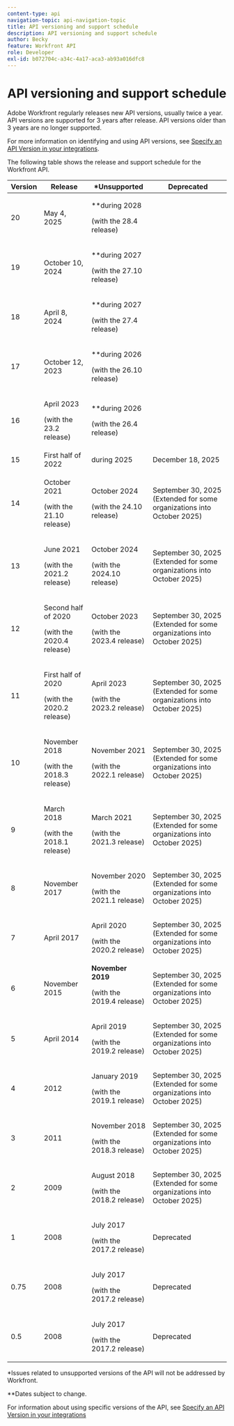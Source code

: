 ```yaml
---
content-type: api
navigation-topic: api-navigation-topic
title: API versioning and support schedule
description: API versioning and support schedule
author: Becky
feature: Workfront API
role: Developer
exl-id: b072704c-a34c-4a17-aca3-ab93a016dfc8
---
```

# API versioning and support schedule

 

Adobe Workfront regularly releases new API versions, usually twice a year. API versions are supported for 3 years after release. API versions older than 3 years are no longer supported.

For more information on identifying and using API versions, see [Specify an API Version in your integrations](/help/quicksilver/wf-api/api/specify-api-version-integrations.md).

The following table shows the release and support schedule for the Workfront API. 

<table style="table-layout:auto"> 
 <col> 
 <col> 
 <col> 
 <thead> 
  <tr> 
   <th><strong>Version</strong> </th> 
   <th><strong>Release</strong> </th> 
   <th><strong>*Unsupported</strong> </th> 
   <th><strong>Deprecated</strong> </th> 
  </tr> 
 </thead> 
 <tbody> 
 <tr>
   <td>20</td> 
   <td> <p>May 4, 2025</p> </td> 
   <td> <p>**during 2028</p> <p>(with the 28.4 release)</p> </td> 
   <td></td> 
  </tr> 
 <tr>
   <td>19</td> 
   <td> <p>October 10, 2024</p> </td> 
   <td> <p>**during 2027</p> <p>(with the 27.10 release)</p> </td> 
   <td></td> 
  </tr> 
 <tr>
   <td>18</td> 
   <td> <p>April 8, 2024</p> </td> 
   <td> <p>**during 2027</p> <p>(with the 27.4 release)</p> </td> 
   <td></td> 
  </tr>  <tr>
   <td>17</td> 
   <td> <p>October 12, 2023</p> </td> 
   <td> <p>**during 2026</p> <p>(with the 26.10 release)</p> </td> 
   <td></td> 
  </tr> 
 <tr>
   <td>16</td> 
   <td> <p>April 2023</p> <p>(with the 23.2 release)</p> </td> 
   <td> <p>**during 2026</p> <p>(with the 26.4 release)</p> </td> 
   <td></td> 
  </tr> 
  <tr> 
   <td>15</td> 
   <td>First half of 2022</td> 
   <td>during 2025</td> 
   <td>December 18, 2025</td> 
  </tr> 
  <tr> 
   <td>14</td> 
   <td> <p>October 2021</p> <p>(with the 21.10 release)</p> </td> 
   <td> <p>October 2024</p> <p>(with the 24.10 release)</p> </td> 
   <td>September 30, 2025 (Extended for some organizations into October 2025)</td> 
  </tr> 
  <tr> 
   <td>13</td> 
   <td> <p>June 2021</p> <p>(with the 2021.2 release)</p> </td> 
   <td> <p>October 2024</p> <p>(with the 2024.10 release)</p> </td> 
   <td>September 30, 2025 (Extended for some organizations into October 2025)</td> 
  </tr> 
  <tr> 
   <td>12</td> 
   <td> <p>Second half of 2020</p> <p>(with the 2020.4 release)</p> </td> 
   <td> <p>October 2023</p> <p>(with the 2023.4 release)</p> </td> 
   <td>September 30, 2025 (Extended for some organizations into October 2025)</td> 
  </tr> 
  <tr> 
   <td>11</td> 
   <td> <p>First half of 2020</p> <p>(with the 2020.2 release)</p> </td> 
   <td> <p>April 2023</p> <p>(with the 2023.2 release)</p> </td> 
   <td>September 30, 2025 (Extended for some organizations into October 2025)</td> 
  </tr> 
  <tr> 
   <td>10</td> 
   <td> <p>November 2018</p> <p>(with the 2018.3 release)</p> </td> 
   <td> <p>November 2021</p> <p>(with the 2022.1 release)</p> </td> 
   <td>September 30, 2025 (Extended for some organizations into October 2025)</td> 
  </tr> 
  <tr> 
   <td>9</td> 
   <td> <p>March 2018</p> <p>(with the 2018.1 release)</p> </td> 
   <td> <p>March 2021</p> <p>(with the 2021.3 release)</p> </td> 
   <td>September 30, 2025 (Extended for some organizations into October 2025)</td> 
  </tr> 
  <tr> 
   <td>8</td> 
   <td>November 2017</td> 
   <td> <p>November 2020</p> <p>(with the 2021.1 release)</p> </td> 
   <td>September 30, 2025 (Extended for some organizations into October 2025)</td> 
  </tr> 
  <tr> 
   <td>7</td> 
   <td>April 2017</td> 
   <td> <p>April 2020</p> <p>(with the 2020.2 release)</p> </td> 
   <td>September 30, 2025 (Extended for some organizations into October 2025)</td> 
  </tr> 
  <tr> 
   <td>6</td> 
   <td>November 2015</td> 
   <td><strong>November 2019</strong> <p>(with the 2019.4 release)</p> 
   <td>September 30, 2025 (Extended for some organizations into October 2025)</td> 
   </td> 
  </tr> 
  <tr> 
   <td>5</td> 
   <td>April 2014</td> 
   <td> <p>April 2019</p> <p>(with the 2019.2 release)</p> </td> 
   <td>September 30, 2025 (Extended for some organizations into October 2025)</td> 
  </tr> 
  <tr> 
   <td>4</td> 
   <td>2012</td> 
   <td> <p>January 2019</p> <p>(with the 2019.1 release)</p> </td> 
   <td>September 30, 2025 (Extended for some organizations into October 2025)</td> 
  </tr> 
  <tr> 
   <td>3</td> 
   <td>2011</td> 
   <td> <p>November 2018</p> <p>(with the 2018.3 release)</p> </td> 
   <td>September 30, 2025 (Extended for some organizations into October 2025)</td> 
  </tr> 
  <tr> 
   <td>2</td> 
   <td>2009</td> 
   <td> <p>August 2018</p> <p>(with the 2018.2 release)</p> </td> 
   <td>September 30, 2025 (Extended for some organizations into October 2025)</td> 
  </tr> 
  <tr> 
   <td>1</td> 
   <td>2008</td> 
   <td> <p>July 2017</p> <p>(with the 2017.2 release)</p> </td> 
   <td>Deprecated</td> 
  </tr> 
  <tr> 
   <td>0.75</td> 
   <td>2008</td> 
   <td> <p>July 2017</p> <p>(with the 2017.2 release)</p> </td> 
   <td>Deprecated</td> 
  </tr> 
  <tr> 
   <td>0.5</td> 
   <td>2008</td> 
   <td> <p>July 2017</p> <p>(with the 2017.2 release)</p> </td> 
   <td>Deprecated</td> 
  </tr> 
 </tbody> 
</table>

&#42;Issues related to unsupported versions of the API will not be addressed by Workfront.

&#42;&#42;Dates subject to change.

For information about using specific versions of the API, see [Specify an API Version in your integrations](../../wf-api/api/specify-api-version-integrations.md)
